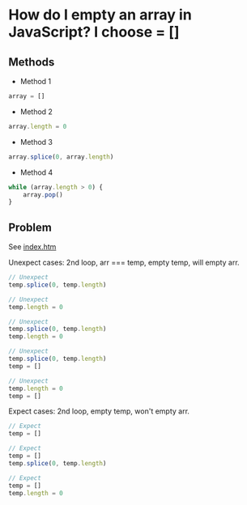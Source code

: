 # How do I empty an array in JavaScript? I choose = []

## Methods

- Method 1

```js
array = []
```

- Method 2

```js
array.length = 0
```

- Method 3

```js
array.splice(0, array.length)
```

- Method 4

```js
while (array.length > 0) {
    array.pop()
}
```

## Problem

See [index.htm](index.htm)

Unexpect cases: 2nd loop, arr === temp, empty temp, will empty arr.

```js
// Unexpect
temp.splice(0, temp.length)
```

```js
// Unexpect
temp.length = 0
```

```js
// Unexpect
temp.splice(0, temp.length)
temp.length = 0
```

```js
// Unexpect
temp.splice(0, temp.length)
temp = []
```

```js
// Unexpect
temp.length = 0
temp = []
```

Expect cases: 2nd loop, empty temp, won't empty arr.

```js
// Expect
temp = []
```

```js
// Expect
temp = []
temp.splice(0, temp.length)
```

```js
// Expect
temp = []
temp.length = 0
```
